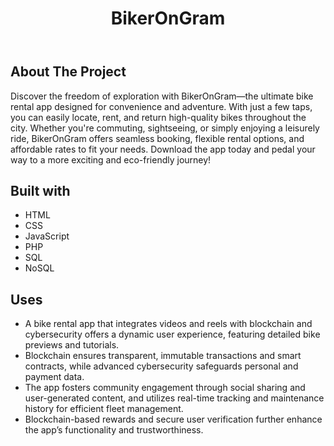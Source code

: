 <!DOCTYPE html>
<html lang="en">
<head>
    <meta charset="UTF-8">
    <meta name="viewport" content="width=device-width, initial-scale=1.0">
   
</head>
<body>
    <header>
        <h1>BikerOnGram</h1>
    </header>
    <div class="container">
        <h2>About The Project</h2>
        <p>Discover the freedom of exploration with BikerOnGram—the ultimate bike rental app designed for convenience and adventure. With just a few taps, you can easily locate, rent, and return high-quality bikes throughout the city. Whether you're commuting, sightseeing, or simply enjoying a leisurely ride, BikerOnGram offers seamless booking, flexible rental options, and affordable rates to fit your needs. Download the app today and pedal your way to a more exciting and eco-friendly journey!</p>

  <h2>Built with</h2>
        <div class="tech-list">
            <ul>
                <li>HTML</li>
                <li>CSS</li>
                <li>JavaScript</li>
                <li>PHP</li>
                <li>SQL</li>
                <li>NoSQL</li>
            </ul>
        </div>

   <h2>Uses</h2>
        <div class="uses-list">
            <ul>
                <li>A bike rental app that integrates videos and reels with blockchain and cybersecurity offers a dynamic user experience, featuring detailed bike previews and tutorials.</li>
                <li>Blockchain ensures transparent, immutable transactions and smart contracts, while advanced cybersecurity safeguards personal and payment data.</li>
                <li>The app fosters community engagement through social sharing and user-generated content, and utilizes real-time tracking and maintenance history for efficient fleet management.</li>
                <li>Blockchain-based rewards and secure user verification further enhance the app’s functionality and trustworthiness.</li>
            </ul>
        </div>
    </div>
</body>
</html>
